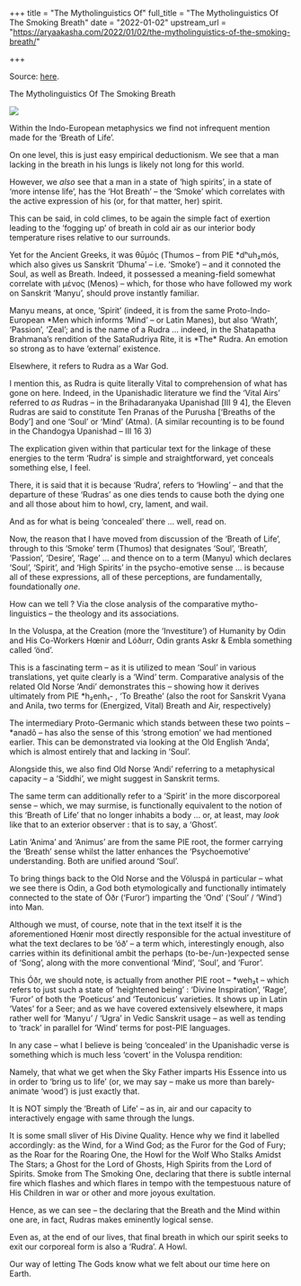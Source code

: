+++
title = "The Mytholinguistics Of"
full_title = "The Mytholinguistics Of The Smoking Breath"
date = "2022-01-02"
upstream_url = "https://aryaakasha.com/2022/01/02/the-mytholinguistics-of-the-smoking-breath/"

+++

Source: [here](https://aryaakasha.com/2022/01/02/the-mytholinguistics-of-the-smoking-breath/).

The Mytholinguistics Of The Smoking Breath

![](https://aryaakasha.files.wordpress.com/2022/01/figvnaqwuamrp5x.jpg?w=500)

Within the Indo-European metaphysics we find not infrequent mention made for the ‘Breath of Life’.

On one level, this is just easy empirical deductionism. We see that a man lacking in the breath in his lungs is likely not long for this world.

However, we *also* see that a man in a state of ‘high spirits’, in a state of ‘more intense life’, has the ‘Hot Breath’ – the ‘Smoke’ which correlates with the active expression of his (or, for that matter, her) spirit.

This can be said, in cold climes, to be again the simple fact of exertion leading to the ‘fogging up’ of breath in cold air as our interior body temperature rises relative to our surrounds.

Yet for the Ancient Greeks, it was θῡμός (Thumos – from PIE \*dʰuh₂mós, which also gives us Sanskrit ‘Dhuma’ – i.e. ‘Smoke’) – and it connoted the Soul, as well as Breath. Indeed, it possessed a meaning-field somewhat correlate with μένος (Menos) – which, for those who have followed my work on Sanskrit ‘Manyu’, should prove instantly familiar.

Manyu means, at once, ‘Spirit’ (indeed, it is from the same Proto-Indo-European \*Men which informs ‘Mind’ – or Latin Manes), but also ‘Wrath’, ‘Passion’, ‘Zeal’; and is the name of a Rudra … indeed, in the Shatapatha Brahmana’s rendition of the SataRudriya Rite, it is \*The\* Rudra. An emotion so strong as to have ‘external’ existence.

Elsewhere, it refers to Rudra as a War God.

I mention this, as Rudra is quite literally Vital to comprehension of what has gone on here. Indeed, in the Upanishadic literature we find the ‘Vital Airs’ referred to *as* Rudras – in the Brihadaranyaka Upanishad \[III 9 4\], the Eleven Rudras are said to constitute Ten Pranas of the Purusha \[‘Breaths of the Body’\] and one ‘Soul’ or ‘Mind’ (Atma). (A similar recounting is to be found in the Chandogya Upanishad – III 16 3)

The explication given within that particular text for the linkage of these energies to the term ‘Rudra’ is simple and straightforward, yet conceals something else, I feel.

There, it is said that it is because ‘Rudra’, refers to ‘Howling’ – and that the departure of these ‘Rudras’ as one dies tends to cause both the dying one and all those about him to howl, cry, lament, and wail.

And as for what is being ‘concealed’ there … well, read on.

Now, the reason that I have moved from discussion of the ‘Breath of Life’, through to this ‘Smoke’ term (Thumos) that designates ‘Soul’, ‘Breath’, ‘Passion’, ‘Desire’, ‘Rage’ … and thence on to a term (Manyu) which declares ‘Soul’, ‘Spirit’, and ‘High Spirits’ in the psycho-emotive sense … is because all of these expressions, all of these perceptions, are fundamentally, foundationally *one*.

How can we tell ? Via the close analysis of the comparative mytho-linguistics – the theology and its associations.

In the Voluspa, at the Creation (more the ‘Investiture’) of Humanity by Odin and His Co-Workers Hœnir and Lóðurr, Odin grants Askr & Embla something called ‘önd’.

This is a fascinating term – as it is utilized to mean ‘Soul’ in various translations, yet quite clearly is a ‘Wind’ term. Comparative analysis of the related Old Norse ‘Andi’ demonstrates this – showing how it derives ultimately from PIE \*h₂enh₁- , ‘To Breathe’ (also the root for Sanskrit Vyana and Anila, two terms for (Energized, Vital) Breath and Air, respectively)

The intermediary Proto-Germanic which stands between these two points – \*anadô – has also the sense of this ‘strong emotion’ we had mentioned earlier. This can be demonstrated via looking at the Old English ‘Anda’, which is almost entirely that and lacking in ‘Soul’.

Alongside this, we also find Old Norse ‘Andi’ referring to a metaphysical capacity – a ‘Siddhi’, we might suggest in Sanskrit terms.

The same term can additionally refer to a ‘Spirit’ in the more discorporeal sense – which, we may surmise, is functionally equivalent to the notion of this ‘Breath of Life’ that no longer inhabits a body … or, at least, may *look* like that to an exterior observer : that is to say, a ‘Ghost’.

Latin ‘Anima’ and ‘Animus’ are from the same PIE root, the former carrying the ‘Breath’ sense whilst the latter enhances the ‘Psychoemotive’ understanding. Both are unified around ‘Soul’.

To bring things back to the Old Norse and the Völuspá in particular – what we see there is Odin, a God both etymologically and functionally intimately connected to the state of Óðr (‘Furor’) imparting the ‘Ond’ (‘Soul’ / ‘Wind’) into Man.

Although we must, of course, note that in the text itself it is the aforementioned Hœnir most directly responsible for the actual investiture of what the text declares to be ‘óð’ – a term which, interestingly enough, also carries within its definitional ambit the perhaps (to-be-/un-)expected sense of ‘Song’, along with the more conventional ‘Mind’, ‘Soul’, and ‘Furor’.

This Óðr, we should note, is actually from another PIE root – \*weh₂t – which refers to just such a state of ‘heightened being’ : ‘Divine Inspiration’, ‘Rage’, ‘Furor’ of both the ‘Poeticus’ and ‘Teutonicus’ varieties. It shows up in Latin ‘Vates’ for a Seer; and as we have covered extensively elsewhere, it maps rather well for ‘Manyu’ / ‘Ugra’ in Vedic Sanskrit usage – as well as tending to ‘track’ in parallel for ‘Wind’ terms for post-PIE languages.

In any case – what I believe is being ‘concealed’ in the Upanishadic verse is something which is much less ‘covert’ in the Voluspa rendition:

Namely, that what we get when the Sky Father imparts His Essence into us in order to ‘bring us to life’ (or, we may say – make us more than barely-animate ‘wood’) is just exactly that.

It is NOT simply the ‘Breath of Life’ – as in, air and our capacity to interactively engage with same through the lungs.

It is some small sliver of His Divine Quality. Hence why we find it labelled accordingly: as the Wind, for a Wind God; as the Furor for the God of Fury; as the Roar for the Roaring One, the Howl for the Wolf Who Stalks Amidst The Stars; a Ghost for the Lord of Ghosts, High Spirits from the Lord of Spirits. Smoke from The Smoking One, declaring that there is subtle internal fire which flashes and which flares in tempo with the tempestuous nature of His Children in war or other and more joyous exultation.

Hence, as we can see – the declaring that the Breath and the Mind within one are, in fact, Rudras makes eminently logical sense.

Even as, at the end of our lives, that final breath in which our spirit seeks to exit our corporeal form is also a ‘Rudra’. A Howl.

Our way of letting The Gods know what we felt about our time here on Earth.